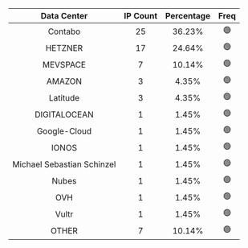 | Data Center | IP Count | Percentage | Freq |
|:------------:|:--------:|:-----------:|:-----:|
| Contabo | 25 | 36.23% | 🟢 |
| HETZNER | 17 | 24.64% | 🟢 |
| MEVSPACE | 7 | 10.14% | 🟢 |
| AMAZON | 3 | 4.35% | 🟢 |
| Latitude | 3 | 4.35% | 🟢 |
| DIGITALOCEAN | 1 | 1.45% | 🟢 |
| Google-Cloud | 1 | 1.45% | 🟢 |
| IONOS | 1 | 1.45% | 🟢 |
| Michael Sebastian Schinzel | 1 | 1.45% | 🟢 |
| Nubes | 1 | 1.45% | 🟢 |
| OVH | 1 | 1.45% | 🟢 |
| Vultr | 1 | 1.45% | 🟢 |
| OTHER | 7 | 10.14% | 🟢 |